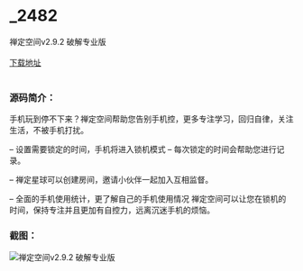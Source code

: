 # _2482
禅定空间v2.9.2 破解专业版
<br/></br>
[下载地址](https://www.uuid2.com/2482.html "下载地址")
<br/></br>
<h3>源码简介：</h3>
<p>手机玩到停不下来？禅定空间帮助您告别手机控，更多专注学习，回归自律，关注生活，不被手机打扰。<p>
<p>– 设置需要锁定的时间，手机将进入锁机模式 – 每次锁定的时间会帮助您进行记录。<p>
<p>– 禅定星球可以创建房间，邀请小伙伴一起加入互相监督。<p>
<p>– 全面的手机使用统计，更了解自己的手机使用情况 禅定空间可以让您在锁机的时间，保持专注并且更加有自控力，远离沉迷手机的烦恼。<p>
<h3>截图：</h3>
<img src="https://www.uuid2.com/wp-content/uploads/img/202109/d96c763740.png" alt="禅定空间v2.9.2 破解专业版">
